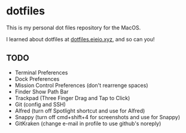 # dotfiles

This is my personal dot files repository for the MacOS.

I learned about dotfiles at [dotfiles.eieio.xyz](http://dotfiles.eieio.xyz), and so can you!


## TODO
- Terminal Preferences
- Dock Preferences
- Mission Control Preferences (don't rearrenge spaces)
- Finder Show Path Bar
- Trackpad (Three Finger Drag and Tap to Click)
- Git (config and SSH)
- Alfred (turn off Spotlight shortcut and use for Alfred)
- Snappy (turn off cmd+shift+4 for screenshots and use for Snappy)
- GitKraken (change e-mail in profile to use github's noreply)